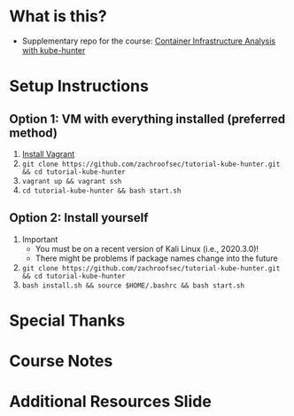 # What is this?
+ Supplementary repo for the course: [Container Infrastructure Analysis with kube-hunter](https://app.pluralsight.com/library/courses/container-infrastructure-analysis-kube-hunter/)

# Setup Instructions
## Option 1: VM with everything installed (preferred method)
1. [Install Vagrant](https://www.vagrantup.com/docs/installation) 
2. `git clone https://github.com/zachroofsec/tutorial-kube-hunter.git && cd tutorial-kube-hunter`
3. `vagrant up && vagrant ssh`
4. `cd tutorial-kube-hunter && bash start.sh`

## Option 2: Install yourself
1. Important
    + You must be on a recent version of Kali Linux (i.e., 2020.3.0)! 
    + There might be problems if package names change into the future
2. `git clone https://github.com/zachroofsec/tutorial-kube-hunter.git && cd tutorial-kube-hunter`
3. `bash install.sh && source $HOME/.bashrc && bash start.sh`

# Special Thanks

# Course Notes

# Additional Resources Slide
